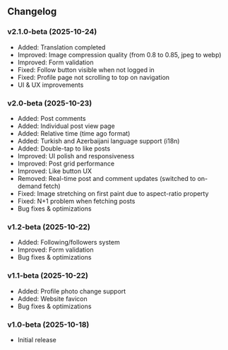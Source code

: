 ## Changelog

### v2.1.0-beta (2025-10-24)
- Added: Translation completed
- Improved: Image compression quality (from 0.8 to 0.85, jpeg to webp)
- Improved: Form validation
- Fixed: Follow button visible when not logged in
- Fixed: Profile page not scrolling to top on navigation
- UI & UX improvements

### v2.0-beta (2025-10-23)
- Added: Post comments
- Added: Individual post view page
- Added: Relative time (time ago format)
- Added: Turkish and Azerbaijani language support (i18n)
- Added: Double-tap to like posts
- Improved: UI polish and responsiveness
- Improved: Post grid performance
- Improved: Like button UX
- Removed: Real-time post and comment updates (switched to on-demand fetch)
- Fixed: Image stretching on first paint due to aspect-ratio property
- Fixed: N+1 problem when fetching posts
- Bug fixes & optimizations

### v1.2-beta (2025-10-22)
- Added: Following/followers system
- Improved: Form validation
- Bug fixes & optimizations

### v1.1-beta (2025-10-22)
- Added: Profile photo change support
- Added: Website favicon
- Bug fixes & optimizations

### v1.0-beta (2025-10-18)
- Initial release